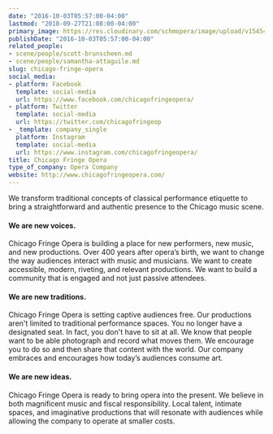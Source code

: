```yaml
---
date: "2016-10-03T05:57:00-04:00"
lastmod: "2018-09-27T21:08:00-04:00"
primary_image: https://res.cloudinary.com/schmopera/image/upload/v1545409169/media/webhook-uploads/1538096889842/Fringe%20Logo.jpg.jpg
publishDate: "2016-10-03T05:57:00-04:00"
related_people:
- scene/people/scott-brunscheen.md
- scene/people/samantha-attaguile.md
slug: chicago-fringe-opera
social_media:
- platform: Facebook
  template: social-media
  url: https://www.facebook.com/chicagofringeopera/
- platform: Twitter
  template: social-media
  url: https://twitter.com/chicagofringeop
- _template: company_single
  platform: Instagram
  template: social-media
  url: https://www.instagram.com/chicagofringeopera/
title: Chicago Fringe Opera
type_of_company: Opera Company
website: http://www.chicagofringeopera.com/
---
```


We transform traditional concepts of classical performance etiquette to bring a straightforward and authentic presence to the Chicago music scene.

#### We are new voices.
Chicago Fringe Opera is building a place for new performers, new music, and new productions. Over 400 years after opera’s birth, we want to change the way audiences interact with music and musicians. We want to create accessible, modern, riveting, and relevant productions. We want to build a community that is engaged and not just passive attendees.

#### We are new traditions.
Chicago Fringe Opera is setting captive audiences free. Our productions aren't limited to traditional performance spaces. You no longer have a designated seat. In fact, you don't have to sit at all. We know that people want to be able photograph and record what moves them. We encourage you to do so and then share that content with the world. Our company embraces and encourages how today’s audiences consume art.

#### We are new ideas.
Chicago Fringe Opera is ready to bring opera into the present. We believe in both magnificent music and fiscal responsibility. Local talent, intimate spaces, and imaginative productions that will resonate with audiences while allowing the company to operate at smaller costs.
